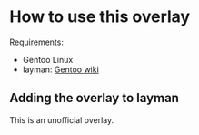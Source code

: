 # How to use this overlay

Requirements:

* Gentoo Linux
* layman: [Gentoo wiki](https://wiki.gentoo.org/wiki/Layman)

## Adding the overlay to layman

This is an unofficial overlay.
